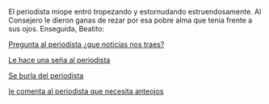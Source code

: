 El periodista miope entró tropezando y estornudando estruendosamente. Al Consejero le dieron ganas de rezar por 
esa pobre alma que tenia frente a sus ojos.
Enseguida, Beatito:

[Pregunta al periodista ¿que noticias nos traes?](pregunta-periodista/pregunta-periodista.md)

[Le hace una seña al periodista](sena/sena.md)

[Se burla del periodista](burla-periodista/burla-periodista.md)

[le comenta al periodista que necesita anteojos](anteojos/anteojos.md)